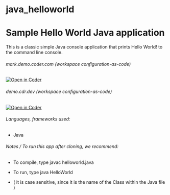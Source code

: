 # java_helloworld

# Sample Hello World Java application

This is a classic simple Java console application that prints Hello World! to the command line console.

###### mark.demo.coder.com (workspace configuration-as-code)
[![Open in Coder](https://cdn.coder.com/embed-button.svg)](https://mark.demo.coder.com/wac/build?template_oauth_service=github&template_url=git@github.com:mtm20176/java_helloworld.git&template_ref=main&template_filepath=.coder/coder.yaml)

###### demo.cdr.dev (workspace configuration-as-code)
[![Open in Coder](https://cdn.coder.com/embed-button.svg)](https://demo.cdr.dev/wac/build?template_oauth_service=github&template_url=git@github.com:mtm20176/java_helloworld.git&template_ref=main&template_filepath=.coder/coder.yaml)

###### Languages, frameworks used:

* Java



###### Notes / To run this app after cloning, we recommend:

* To compile, type javac helloworld.java

* To run, type java HelloWorld

* ( it is case sensitive, since it is the name of the Class within the Java file )

